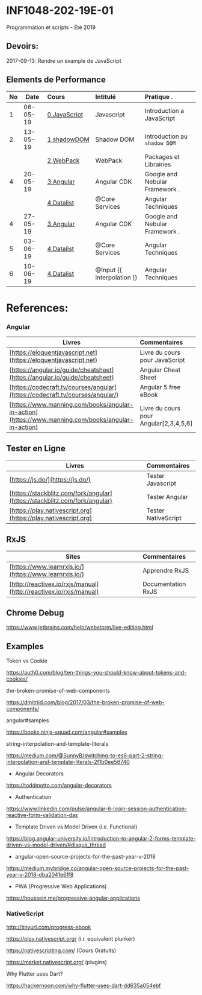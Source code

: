 # INF1048-202-19E-01

Programmation et scripts - Été 2019

## Devoirs:

2017-09-13: Rendre un example de JavaScript

## Elements de Performance

|No| Date   | Cours                       | Intitulé                                |  Pratique .                            |
|--|--------|:----------------------------|:----------------------------------------|:---------------------------------------|
| 1|06-05-19|[0.JavaScript](0.JavaScript) | Javascript                              |  Introduction a JavaScript             |
| 2|13-05-19|[1.shadowDOM](1.shadowDOM)   | Shadow DOM                              |  Introduction au `shadow DOM`          |
|  |        |[2.WebPack](2.WebPack)       | WebPack                                 |  Packages et Librairies                |
| 4|20-05-19|[3.Angular](3.Angular)       | Angular CDK                             |  Google and Nebular Framework .        |
|  |        |[4.Datalist](4.Datalist)     | @Core Services                          |  Angular Techniques                    |
| 4|27-05-19|[3.Angular](3.Angular)       | Angular CDK                             |  Google and Nebular Framework .        |
| 5|03-06-19|[4.Datalist](4.Datalist)     | @Core Services                          |  Angular Techniques                    |
| 6|10-06-19|[4.Datalist](4.Datalist)     | @Input {{ interpolation }}              |  Angular Techniques                    |


# References:

### Angular

| Livres                                                                         |  Commentaires                          |
|--------------------------------------------------------------------------------|:---------------------------------------|
|[https://eloquentjavascript.net](https://eloquentjavascript.net)                |  Livre du cours pour JavaScript        |
| [https://angular.io/guide/cheatsheet](https://angular.io/guide/cheatsheet)     |  Angular Cheat Sheet                   | 
|[https://codecraft.tv/courses/angular](https://codecraft.tv/courses/angular/)   |  Angular 5 free eBook                  |
|[https://www.manning.com/books/angular-in-action](https://www.manning.com/books/angular-in-action) | Livre du cours pour Angular[2,3,4,5,6] |

## Tester en Ligne

| Livres                                                                         |  Commentaires                          |
|--------------------------------------------------------------------------------|:---------------------------------------|
| [https://js.do/](https://js.do/)                                               | Tester Javascript                      |
| [https://stackblitz.com/fork/angular](https://stackblitz.com/fork/angular)     | Tester Angular                         |
| [https://play.nativescript.org](https://play.nativescript.org)                 | Tester NativeScript                    |

## RxJS

| Sites                                                                          |  Commentaires                          |
|--------------------------------------------------------------------------------|:---------------------------------------|
| [https://www.learnrxjs.io/](https://www.learnrxjs.io/)                         | Apprendre RxJS                         |
| [http://reactivex.io/rxjs/manual](http://reactivex.io/rxjs/manual)             | Documentation RxJS                     |



## Chrome Debug

https://www.jetbrains.com/help/webstorm/live-editing.html

## Examples


Token vs Cookie

https://auth0.com/blog/ten-things-you-should-know-about-tokens-and-cookies/

the-broken-promise-of-web-components

https://dmitriid.com/blog/2017/03/the-broken-promise-of-web-components/

angular#samples

https://books.ninja-squad.com/angular#samples


string-interpolation-and-template-literals

https://medium.com/@SunnyB/switching-to-es6-part-2-string-interpolation-and-template-literals-2f1b0ee56740

* Angular Decorators

https://toddmotto.com/angular-decorators

* Authentication

https://www.linkedin.com/pulse/angular-6-login-session-authentication-reactive-form-validation-das

* Template Driven vs Model Driven (i.e. Functional)

https://blog.angular-university.io/introduction-to-angular-2-forms-template-driven-vs-model-driven/#disqus_thread

* angular-open-source-projects-for-the-past-year-v-2018

https://medium.mybridge.co/angular-open-source-projects-for-the-past-year-v-2018-dba2041e6ff8

* PWA (Progressive Web Applications)

https://houssein.me/progressive-angular-applications


### NativeScript

http://tinyurl.com/progress-ebook

https://play.nativescript.org/ (i.r. equivalent plunker)

https://nativescripting.com/ (Cours Gratuits)

https://market.nativescript.org/ (plugins)

Why Flutter uses Dart?

https://hackernoon.com/why-flutter-uses-dart-dd635a054ebf
